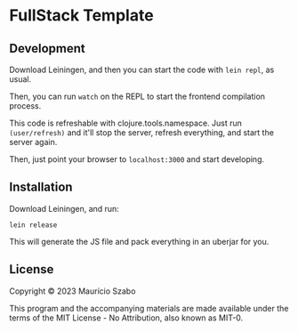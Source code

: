 # FullStack Template

## Development
Download Leiningen, and then you can start the code with `lein repl`, as usual.

Then, you can run `watch` on the REPL to start the frontend compilation process.

This code is refreshable with clojure.tools.namespace. Just run `(user/refresh)` and
it'll stop the server, refresh everything, and start the server again.

Then, just point your browser to `localhost:3000` and start developing.

## Installation
Download Leiningen, and run:

```
lein release
```

This will generate the JS file and pack everything in an uberjar for you.

## License

Copyright © 2023 Maurício Szabo

This program and the accompanying materials are made available under the
terms of the MIT License - No Attribution, also known as MIT-0.
